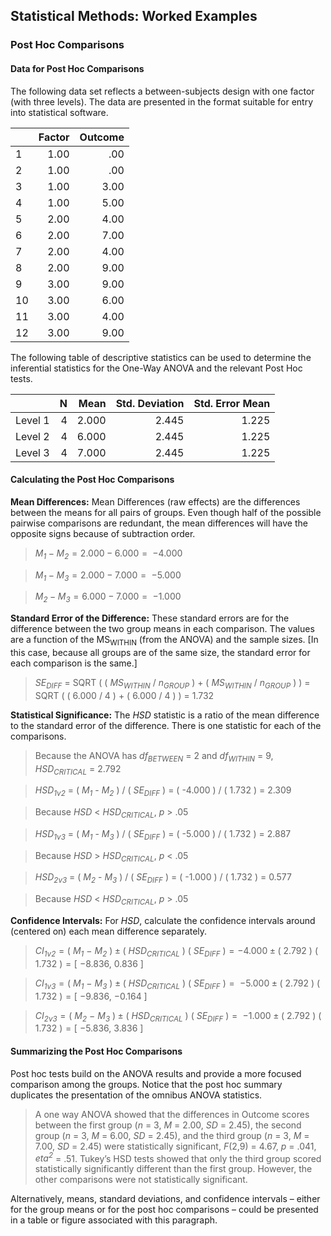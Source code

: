 ## Statistical Methods: Worked Examples

### Post Hoc Comparisons

#### Data for Post Hoc Comparisons

The following data set reflects a between-subjects design with one factor (with three levels). The data are presented in the format suitable for entry into statistical software.

|     | Factor | Outcome |
|-----|-------:|--------:|
| 1   | 1.00   | .00     |
| 2   | 1.00   | .00     |
| 3   | 1.00   | 3.00    |
| 4   | 1.00   | 5.00    |
| 5   | 2.00   | 4.00    |
| 6   | 2.00   | 7.00    |
| 7   | 2.00   | 4.00    |
| 8   | 2.00   | 9.00    |
| 9   | 3.00   | 9.00    |
| 10  | 3.00   | 6.00    |
| 11  | 3.00   | 4.00    |
| 12  | 3.00   | 9.00    |

The following table of descriptive statistics can be used to determine the inferential statistics for the One-Way ANOVA and the relevant Post Hoc tests.

|         | N   | Mean  | Std. Deviation | Std. Error Mean |
|---------|----:|------:|---------------:|----------------:|
| Level 1 | 4   | 2.000 | 2.445          | 1.225           |
| Level 2 | 4   | 6.000 | 2.445          | 1.225           |
| Level 3 | 4   | 7.000 | 2.445          | 1.225           |

#### Calculating the Post Hoc Comparisons

**Mean Differences:** Mean Differences (raw effects) are the differences between the means for all pairs of groups. Even though half of the possible pairwise comparisons are redundant, the mean differences will have the opposite signs because of subtraction order.

> *M<sub>1</sub>* − *M<sub>2</sub>* = 2.000 − 6.000 =  −4.000

> *M<sub>1</sub>* − *M<sub>3</sub>* = 2.000 − 7.000 =  −5.000

> *M<sub>2</sub>* − *M<sub>3</sub>* = 6.000 − 7.000 =  −1.000

**Standard Error of the Difference:** These standard errors are for the difference between the two group means in each comparison. The values are a function of the MS<sub>WITHIN</sub> (from the ANOVA) and the sample sizes. \[In this case, because all groups are of the same size, the standard error for each comparison is the same.\]

> *SE<sub>DIFF</sub>* = SQRT ( ( *MS<sub>WITHIN</sub>* / *n<sub>GROUP</sub>* ) + ( *MS<sub>WITHIN</sub>* / *n<sub>GROUP</sub>* ) ) = SQRT ( ( 6.000 / 4 ) + ( 6.000 / 4 ) ) = 1.732

**Statistical Significance:** The *HSD* statistic is a ratio of the mean difference to the standard error of the difference. There is one statistic for each of the comparisons.

> Because the ANOVA has *df<sub>BETWEEN</sub>* = 2 and
*df<sub>WITHIN</sub>* = 9, *HSD<sub>CRITICAL</sub>* = 2.792

> *HSD<sub>1v2</sub>* = ( *M<sub>1</sub>* - *M<sub>2<sub>* ) / ( *SE<sub>DIFF</sub>* ) = ( -4.000 ) / ( 1.732 ) = 2.309

> Because *HSD* < *HSD<sub>CRITICAL</sub>*, *p* > .05

> *HSD<sub>1v3</sub>* = ( *M<sub>1</sub>* - *M<sub>3<sub>* ) / ( *SE<sub>DIFF</sub>* ) = ( -5.000 ) / ( 1.732 ) = 2.887

> Because *HSD* > *HSD<sub>CRITICAL</sub>*, *p* < .05

> *HSD<sub>2v3</sub>* = ( *M<sub>2</sub>* - *M<sub>3<sub>* ) / ( *SE<sub>DIFF</sub>* ) = ( -1.000 ) / ( 1.732 ) = 0.577

> Because *HSD* < *HSD<sub>CRITICAL</sub>*, *p* > .05

**Confidence Intervals:** For *HSD*, calculate the confidence intervals around (centered on) each mean difference separately.

> *CI<sub>1v2</sub>* = ( *M<sub>1</sub>* − *M<sub>2</sub>* ) ± ( *HSD<sub>CRITICAL</sub>* ) ( *SE<sub>DIFF</sub>* ) = −4.000 ± ( 2.792 ) ( 1.732 ) = \[ −8.836, 0.836 \]

> *CI<sub>1v3</sub>* = ( *M<sub>1</sub>* − *M<sub>3</sub>* ) ± ( *HSD<sub>CRITICAL</sub>* ) ( *SE<sub>DIFF</sub>* ) =  −5.000 ± ( 2.792 ) ( 1.732 ) = \[ −9.836, −0.164 \]

> *CI<sub>2v3</sub>* = ( *M<sub>2</sub>* − *M<sub>3</sub>* ) ± ( *HSD<sub>CRITICAL</sub>* ) ( *SE<sub>DIFF</sub>* ) =  −1.000 ± ( 2.792 ) ( 1.732 ) = \[ −5.836, 3.836 \]

#### Summarizing the Post Hoc Comparisons

Post hoc tests build on the ANOVA results and provide a more focused comparison among the groups. Notice that the post hoc summary duplicates the presentation of the omnibus ANOVA statistics.

> A one way ANOVA showed that the differences in Outcome scores between the first group (*n* = 3, *M* = 2.00, *SD* = 2.45), the second group (*n* = 3, *M* = 6.00, *SD* = 2.45), and the third group (*n* = 3, *M* = 7.00, *SD* = 2.45) were statistically significant, *F*(2,9) = 4.67, *p* = .041, *eta<sup>2</sup>* = .51. Tukey’s HSD tests showed that only
the third group scored statistically significantly different than the first group. However, the other comparisons were not statistically significant.

Alternatively, means, standard deviations, and confidence intervals – either for the group means or for the post hoc comparisons – could be presented in a table or figure associated with this paragraph.
